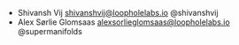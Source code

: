 - Shivansh Vij <shivanshvij@loopholelabs.io> @shivanshvij
- Alex Sørlie Glomsaas <alexsorlieglomsaas@loopholelabs.io> @supermanifolds
